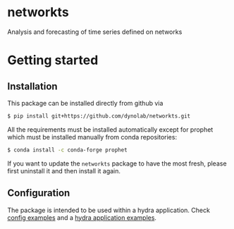 # networkts
Analysis and forecasting of time series defined on networks

# Getting started

## Installation

This package can be installed directly from github via
```bash
$ pip install git+https://github.com/dynolab/networkts.git
```
All the requirements must be installed automatically except for prophet which must be installed manually from conda repositories:
```bash
$ conda install -c conda-forge prophet
```
If you want to update the `networkts` package to have the most fresh, please first uninstall it and then install it again.

## Configuration

The package is intended to be used within a hydra application. Check [config examples](/examples/config) and a [hydra application examples](/examples/hydra_applications).